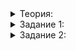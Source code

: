 <details>
<summary>Теория:</summary>

# Заголовочные файлы и файлы с реализацией

По аналогии с подсчётом количества кирпичей научим вашего маляра считать расход краски:

```cpp
#include "wall.h"

class Painter {
public:
    void Paint(Wall& wall, Wall::Color color) const {
        wall.SetColor(color);
    }
    double CalcPaintNeeded(const Wall& wall) const {
        double height = wall.GetHeight();
        double width = wall.GetWidth();
        // Пусть расход краски считается вот так
		    return width * height * 0.4;
    }
};

```

Но подождите. Выглядит знакомо. И расход краски, и количество кирпичей зависят от площади стены. Сделаем новый файл с функцией, которая будет считать площадь по известной ширине и высоте.

square_calculation.h

```cpp
double CalcSquare(double width, double height) {
    return width * height;
}

```

Применим функцию  `CalcSquare`  для подсчёта кирпичей и краски.

builder.h

```cpp
#include "square_calculation.h"
#include "wall.h"

class Builder {
public:
    double CalcBricksNeeded(const Wall& wall) const {
        double height = wall.GetHeight();
        double width = wall.GetWidth();
        return CalcSquare(width, height) * 5;
    }
};

```

painter.h

```cpp
#include "square_calculation.h"
#include "wall.h"

class Painter {
public:
    void Paint(Wall& wall, Wall::Color color) const {
        wall.SetColor(color);
    }
    double CalcPaintNeeded(const Wall& wall) const {
        double height = wall.GetHeight();
        double width = wall.GetWidth();
        return CalcSquare(width, height) * 0.4;
    }
};

```

main.cpp

```cpp
#include "builder.h"
#include "painter.h"
#include <iostream>

using namespace std;

int main() {
    Builder tom;
    Painter bill;
    Wall wall(3.5, 2.45);

    cout << tom.CalcBricksNeeded(wall) << endl;
    cout << bill.CalcPaintNeeded(wall) << endl;
}

```

Компилируем и видим многообразие ошибок:

```
In file included from painter.h:1:0,
                 from main.cpp:2:
square_calculation.h: In function 'double CalcSquare(double, double)':
square_calculation.h:1:8: error: redefinition of 'double CalcSquare(double, double)'
 double CalcSquare(double width, double height) {
        ^~~~~~~~~~
In file included from builder.h:1:0,
                 from main.cpp:1:
square_calculation.h:1:8: note: 'double CalcSquare(double, double)' previously defined here
 double CalcSquare(double width, double height) {
        ^~~~~~~~~~
In file included from painter.h:2:0,
                 from main.cpp:2:
wall.h: At global scope:
wall.h:1:7: error: redefinition of 'class Wall'
 class Wall {
       ^~~~
In file included from builder.h:2:0,
                 from main.cpp:1:
wall.h:1:7: error: previous definition of 'class Wall'
 class Wall {
       ^~~~

```

Посмотрим на первую из них: “redefinition of double CalcSquare(double, double)”. Сообщение об ошибке говорит, что у функции CalcSquare несколько определений. Разберёмся, как так вышло.

Вряд ли вам доводилось думать как компилятор. Сейчас самое время. Чтобы понять, что компилятор делает с файлами, пойдём по коду строчка за строчкой. Заменим директивy  `#include "square_calculation.h"`  на соответствующий файл. Получим:

builder.h

```cpp
double CalcSquare(double width, double height) {
    return width * height;
}

#include "wall.h"

class Builder {
public:
    double CalcBricksNeeded(const Wall& wall) const {
        double height = wall.GetHeight();
        double width = wall.GetWidth();
        return CalcSquare(width, height) * 5;
    }
};

```

painter.h

```cpp
double CalcSquare(double width, double height) {
    return width * height;
}

#include "wall.h"

class Painter {
public:
    void Paint(Wall& wall, Wall::Color color) const {
        wall.SetColor(color);
    }
    double CalcPaintNeeded(const Wall& wall) const {
        double height = wall.GetHeight();
        double width = wall.GetWidth();
        return CalcSquare(width, height) * 0.4;
    }
};

```

А теперь заменим  `#include "builder.h"`  и  `#include "painter.h"`  в main.cpp:

```cpp
double CalcSquare(double width, double height) {
    return width * height;
}

#include "wall.h"

class Builder {
public:
    double CalcBricksNeeded(const Wall& wall) const {
        double height = wall.GetHeight();
        double width = wall.GetWidth();
        return CalcSquare(width, height) * 5;
    }
};

double CalcSquare(double width, double height) {
    return width * height;
}

#include "wall.h"

class Painter {
public:
    void Paint(Wall& wall, Wall::Color color) const {
        wall.SetColor(color);
    }
    double CalcPaintNeeded(const Wall& wall) const {
        double height = wall.GetHeight();
        double width = wall.GetWidth();
        return CalcSquare(width, height) * 0.4;
    }
};

#include <iostream>

using namespace std;

int main() {
    Builder tom;
    Painter bill;
    Wall wall(3.5, 2.45);

    cout << tom.CalcBricksNeeded(wall) << endl;
    cout << bill.CalcPaintNeeded(wall) << endl;
}

```

Получилось, что в одном файле две функции  `CalcSquare`, и обе определены — имеют тело. Компилятор не сравнивает, одинаковая ли у этих функций реализация. Он просто видит, что их две, и знает: у каждой функции может быть только одно тело.

А теперь к самому интересному — исправлению ошибки. Если вы внимательны, наверняка уже заметили: файл  `main`  имеет расширение .cpp, а добавленные файлы — расширение .h. И те, и другие написаны на языке С++, и глобальной разницы между ними нет.

Файлы с расширением .h или реже .hpp называются заголовочными, а файлы с расширением .cpp — файлами с реализацией. Заголовочные файлы содержат объявления функций, а файлы с реализацией — определения функций.

Оставим определение функции в square_calculation.h и добавим файл square_calculation.cpp.

square_calculation.h

```cpp
double CalcSquare(double width, double height);

```

square_calculation.cpp

```cpp
double CalcSquare(double height, double width) {
    return width * height;
}

```

После замены  `#include`  “builder.h” и  `#include`  “painter.h” main.cpp будет выглядеть так:

```cpp
double CalcSquare(double width, double height);

#include "wall.h"

class Builder {
public:
    double CalcBricksNeeded(const Wall& wall) const {
        double height = wall.GetHeight();
        double width = wall.GetWidth();
        return CalcSquare(width, height) * 5;
    }
};

double CalcSquare(double width, double height);

#include "wall.h"

class Painter {
public:
    void Paint(Wall& wall, Wall::Color color) const {
        wall.SetColor(color);
    }
    double CalcPaintNeeded(const Wall& wall) const {
        double height = wall.GetHeight();
        double width = wall.GetWidth();
        return CalcSquare(width, height) * 0.4;
    }
};

#include <iostream>

using namespace std;

int main() {
    Builder tom;
    Painter bill;
    Wall wall(3.5, 2.45);

    cout << tom.CalcBricksNeeded(wall) << endl;
    cout << bill.CalcPaintNeeded(wall) << endl;
}

```

Больше проблемы с двумя определениями функции  `CalcSquare`  нет.

В мире больших реальных проектов практически не бывает заголовочных файлов с одной функцией. Обычно в них гораздо больше информации. Поэтому принято включать заголовочный файл в соответствующий файл с реализацией и называть их одинаково, но с разными расширениями. То есть в финальном варианте файл square_calculation.cpp будет выглядеть так:

```cpp
#include "square_calculation.h"

double CalcSquare(double width, double height) {
    return width * height;
}
```

</details>

<details>
<summary>Задание 1:</summary>

## Задание 1

Выделите в отдельный файл wall.cpp определения методов класса  `Wall`.

**Пример**

```
double w = 3.5;
  double h = 2.45;
  Wall wall(w, h);
  // wall.GetWidth() == w
  // wall.GetHeight() == h

  wall.SetColor(Wall::Color::BLUE);

  // wall.GetColor() == Wall::Color::BLUE
  // wall.GetWidth() == w
  // wall.GetHeight() == h

```

### Подсказка

Ещё один пример определения метода класса  `Wall`:

```cpp
double Wall::GetHeight() const {
    return height_;
}
```

</details>

<details>
<summary>Задание 2:</summary>

## Задание 2

Строитель Том построил стену. Маляр Билл покрасил её в ваш любимый цвет. Теперь нужен столяр Джек. Он сможет сказать, сколько на эту стену поместится красивых полок для вашей коллекции музыкальных шкатулок. Создайте новый класс  `Carpenter`. Пусть у него будет метод класса, считающий количество полок исходя из того, что на два квадратных метра стены можно повесить одну полку. Назовите этот метод  `CalcShelves`. В качестве параметра он должен получать объект класса  `Wall`.

**Пример**

```
Carpenter jack;
Wall wall(3.5, 2.45);
// jack.CalcShelves(wall) == 4

```

### Подсказка

Количество полок — целое число, а файл square_calculation.h должен быть включён всего один раз.

</details>
